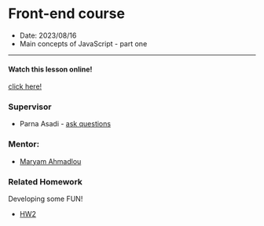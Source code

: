 # Front-end course

- Date: 2023/08/16
- Main concepts of JavaScript - part one

<hr/>

#### Watch this lesson online!

[click here!](https://drive.google.com/file/d/1AbH2iZ3hI2Fuegl_6sv84bcTWwvx2VB8/view?usp=sharing)


### Supervisor

- Parna Asadi - [ask questions](mailto:parna80as@gmail.com)

### Mentor:

- [Maryam Ahmadlou](mailto:ahmdlomrym@gmail.com)

### Related Homework

Developing some FUN!

- [HW2](../../Homework/HW4.pdf)

